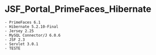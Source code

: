 # JSF_Portal_PrimeFaces_Hibernate

	- PrimeFaces 6.1
	- Hibernate 5.2.10-Final
	- Jersey 2.25
	- MySQL Connector/J 6.0.6
	- JSF 2.3
	- Servlet 3.0.1
	- TESTE 
	
